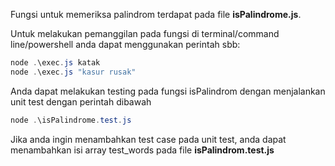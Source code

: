 Fungsi untuk memeriksa palindrom terdapat pada file <b>isPalindrome.js</b>.

Untuk melakukan pemanggilan pada fungsi di terminal/command line/powershell anda dapat menggunakan perintah sbb:

```powershell
node .\exec.js katak
node .\exec.js "kasur rusak"
```

Anda dapat melakukan testing pada fungsi isPalindrom dengan menjalankan unit test dengan perintah dibawah

```powershell
node .\isPalindrome.test.js
```

Jika anda ingin menambahkan test case pada unit test, anda dapat menambahkan isi array test_words pada file <b>isPalindrom.test.js</b>
